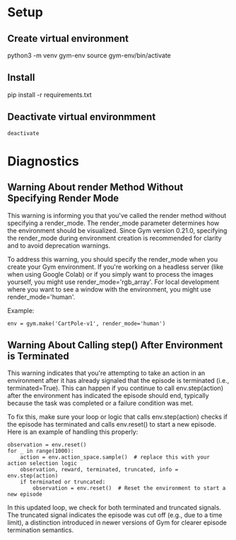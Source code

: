 # Setup

## Create virtual environment

python3 -m venv gym-env
source gym-env/bin/activate

## Install

pip install -r requirements.txt

## Deactivate virtual environmment

```
deactivate
```

# Diagnostics

## Warning About render Method Without Specifying Render Mode

This warning is informing you that you've called the render method without specifying a render_mode. The render_mode parameter determines how the environment should be visualized. Since Gym version 0.21.0, specifying the render_mode during environment creation is recommended for clarity and to avoid deprecation warnings.

To address this warning, you should specify the render_mode when you create your Gym environment. If you're working on a headless server (like when using Google Colab) or if you simply want to process the images yourself, you might use render_mode='rgb_array'. For local development where you want to see a window with the environment, you might use render_mode='human'.

Example:

```
env = gym.make('CartPole-v1', render_mode='human')
```

## Warning About Calling step() After Environment is Terminated

This warning indicates that you're attempting to take an action in an environment after it has already signaled that the episode is terminated (i.e., terminated=True). This can happen if you continue to call env.step(action) after the environment has indicated the episode should end, typically because the task was completed or a failure condition was met.

To fix this, make sure your loop or logic that calls env.step(action) checks if the episode has terminated and calls env.reset() to start a new episode. Here is an example of handling this properly:

```
observation = env.reset()
for _ in range(1000):
    action = env.action_space.sample()  # replace this with your action selection logic
    observation, reward, terminated, truncated, info = env.step(action)
    if terminated or truncated:
        observation = env.reset()  # Reset the environment to start a new episode
```

In this updated loop, we check for both terminated and truncated signals. The truncated signal indicates the episode was cut off (e.g., due to a time limit), a distinction introduced in newer versions of Gym for clearer episode termination semantics.
